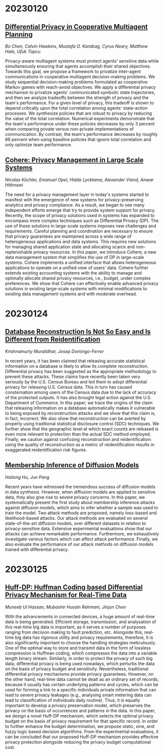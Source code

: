 # 20230120

## [Differential Privacy in Cooperative Multiagent Planning](http://arxiv.org/pdf/2301.08811v1)

*Bo Chen, Calvin Hawkins, Mustafa O. Karabag, Cyrus Neary, Matthew Hale, Ufuk Topcu*

Privacy-aware multiagent systems must protect agents' sensitive data while simultaneously ensuring that agents accomplish their shared objectives. Towards this goal, we propose a framework to privatize inter-agent communications in cooperative multiagent decision-making problems. We study sequential decision-making problems formulated as cooperative Markov games with reach-avoid objectives. We apply a differential privacy mechanism to privatize agents' communicated symbolic state trajectories, and then we analyze tradeoffs between the strength of privacy and the team's performance. For a given level of privacy, this tradeoff is shown to depend critically upon the total correlation among agents' state-action processes. We synthesize policies that are robust to privacy by reducing the value of the total correlation. Numerical experiments demonstrate that the team's performance under these policies decreases by only 3 percent when comparing private versus non-private implementations of communication. By contrast, the team's performance decreases by roughly 86 percent when using baseline policies that ignore total correlation and only optimize team performance.


## [Cohere: Privacy Management in Large Scale Systems](http://arxiv.org/pdf/2301.08517v1)

*Nicolas Küchler, Emanuel Opel, Hidde Lycklama, Alexander Viand, Anwar Hithnawi*

The need for a privacy management layer in today's systems started to manifest with the emergence of new systems for privacy-preserving analytics and privacy compliance. As a result, we began to see many independent efforts emerge that try to provide system support for privacy. Recently, the scope of privacy solutions used in systems has expanded to encompass more complex techniques such as Differential Privacy (DP). The use of these solutions in large-scale systems imposes new challenges and requirements. Careful planning and coordination are necessary to ensure that privacy guarantees are maintained across a wide range of heterogeneous applications and data systems. This requires new solutions for managing shared application state and allocating scarce and non-replenishable privacy resources. In this paper, we introduce Cohere, a new data management system that simplifies the use of DP in large-scale systems. Cohere implements a unified interface that allows heterogeneous applications to operate on a unified view of users' data. Cohere further extends existing accounting systems with the ability to manage and optimally allocate shared privacy resources, i.e., budget, under complex preferences. We show that Cohere can effectively enable advanced privacy solutions in existing large-scale systems with minimal modifications to existing data management systems and with moderate overhead.


# 20230124

## [Database Reconstruction Is Not So Easy and Is Different from Reidentification](http://arxiv.org/pdf/2301.10213v1)

*Krishnamurty Muralidhar, Josep Domingo-Ferrer*

In recent years, it has been claimed that releasing accurate statistical information on a database is likely to allow its complete reconstruction. Differential privacy has been suggested as the appropriate methodology to prevent these attacks. These claims have recently been taken very seriously by the U.S. Census Bureau and led them to adopt differential privacy for releasing U.S. Census data. This in turn has caused consternation among users of the Census data due to the lack of accuracy of the protected outputs. It has also brought legal action against the U.S. Department of Commerce. In this paper, we trace the origins of the claim that releasing information on a database automatically makes it vulnerable to being exposed by reconstruction attacks and we show that this claim is, in fact, incorrect. We also show that reconstruction can be averted by properly using traditional statistical disclosure control (SDC) techniques. We further show that the geographic level at which exact counts are released is even more relevant to protection than the actual SDC method employed. Finally, we caution against confusing reconstruction and reidentification: using the quality of reconstruction as a metric of reidentification results in exaggerated reidentification risk figures.


## [Membership Inference of Diffusion Models](http://arxiv.org/pdf/2301.09956v1)

*Hailong Hu, Jun Pang*

Recent years have witnessed the tremendous success of diffusion models in data synthesis. However, when diffusion models are applied to sensitive data, they also give rise to severe privacy concerns. In this paper, we systematically present the first study about membership inference attacks against diffusion models, which aims to infer whether a sample was used to train the model. Two attack methods are proposed, namely loss-based and likelihood-based attacks. Our attack methods are evaluated on several state-of-the-art diffusion models, over different datasets in relation to privacy-sensitive data. Extensive experimental evaluations show that our attacks can achieve remarkable performance. Furthermore, we exhaustively investigate various factors which can affect attack performance. Finally, we also evaluate the performance of our attack methods on diffusion models trained with differential privacy.


# 20230125

## [Huff-DP: Huffman Coding based Differential Privacy Mechanism for Real-Time Data](http://arxiv.org/pdf/2301.10395v1)

*Muneeb Ul Hassan, Mubashir Husain Rehmani, Jinjun Chen*

With the advancements in connected devices, a huge amount of real-time data is being generated. Efficient storage, transmission, and analysation of this real-time big data is important, as it serves a number of purposes ranging from decision making to fault prediction, etc. Alongside this, real-time big data has rigorous utility and privacy requirements, therefore, it is also significantly important to choose the handling strategies meticulously. One of the optimal way to store and transmit data in the form of lossless compression is Huffman coding, which compresses the data into a variable length binary stream. Similarly, in order to protect the privacy of such big data, differential privacy is being used nowadays, which perturbs the data on the basis of privacy budget and sensitivity. Nevertheless, traditional differential privacy mechanisms provide privacy guarantees. However, on the other hand, real-time data cannot be dealt as an ordinary set of records, because it usually has certain underlying patterns and cycles, which can be used for forming a link to a specific individuals private information that can lead to severe privacy leakages (e.g., analysing smart metering data can lead to classification of individuals daily routine). Thus, it is equally important to develop a privacy preservation model, which preserves the privacy on the basis of occurrences and patterns in the data. In this paper, we design a novel Huff-DP mechanism, which selects the optimal privacy budget on the basis of privacy requirement for that specific record. In order to further enhance the budget determination, we propose static, sine, and fuzzy logic based decision algorithms. From the experimental evaluations, it can be concluded that our proposed Huff-DP mechanism provides effective privacy protection alongside reducing the privacy budget computational cost.


